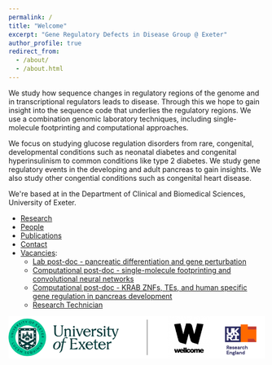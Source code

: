 ```yaml
---
permalink: /
title: "Welcome"
excerpt: "Gene Regulatory Defects in Disease Group @ Exeter"
author_profile: true
redirect_from: 
  - /about/
  - /about.html
---
```


We study how sequence changes in regulatory regions of the genome and in transcriptional regulators leads to disease. Through this we hope to gain insight into the sequence code that underlies the regulatory regions. We use a combination genomic laboratory techniques, including single-molecule footprinting and computational approaches.

We focus on studying glucose regulation disorders from rare, congenital, developmental conditions such as neonatal diabetes and congenital hyperinsulinism to common conditions like type 2 diabetes. We study gene regulatory events in the developing and adult pancreas to gain insights. We also study other congential conditions such as congenital heart disease.


We're based at in the Department of Clinical and Biomedical Sciences, University of Exeter.

 - [Research](/research/)
 - [People](/people/)
 - [Publications](/publications/)
 - [Contact](/contact/)
 - [Vacancies](/vacancies/):
   - [Lab post-doc - pancreatic differentiation and gene perturbation](https://jobs.exeter.ac.uk/hrpr_webrecruitment/wrd/run/ETREC107GF.open?VACANCY_ID=590670grK9&WVID=3817591jNg)
   - [Computational post-doc - single-molecule footprinting and convolutional neural networks](https://jobs.exeter.ac.uk/hrpr_webrecruitment/wrd/run/ETREC107GF.open?VACANCY_ID=678947grK9&WVID=3817591jNg)
   - [Computational post-doc - KRAB ZNFs, TEs, and human specific gene regulation in pancreas development](https://jobs.exeter.ac.uk/hrpr_webrecruitment/wrd/run/ETREC107GF.open?VACANCY_ID=077726gd8c&WVID=3817591jNg)
   - [Research Technician](https://jobs.exeter.ac.uk/hrpr_webrecruitment/wrd/run/ETREC107GF.open?VACANCY_ID=803754gjoq&WVID=3817591jNg&LANG=USA)

![University of Exeter, Wellcome, Research England](/images/uoe_funding.png)
